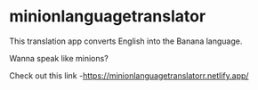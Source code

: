 # minionlanguagetranslator

This translation app converts English into the Banana language.

Wanna speak like minions?

Check out this link -https://minionlanguagetranslatorr.netlify.app/
